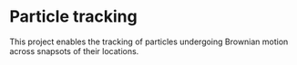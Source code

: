 # Particle tracking
This project enables the tracking of particles undergoing Brownian motion across snapsots of their locations.
